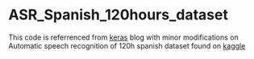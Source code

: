 # ASR_Spanish_120hours_dataset

This code is referrenced from [keras](https://keras.io/examples/audio/ctc_asr/) blog with minor modifications on Automatic speech recognition of 120h spanish dataset found on [kaggle](https://www.kaggle.com/datasets/carlfm01/120h-spanish-speech)
